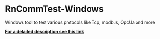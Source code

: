 # RnCommTest-Windows
Windows tool to test various protocols like Tcp, modbus, OpcUa and more

[**For a detailed description see this link**](https://github.com/br-automation-com/RnCommTest-Windows/blob/main/RnCommTest%20Hilfe.pdf)
